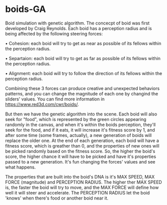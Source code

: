 # boids-GA
Boid simulation with genetic algorithm. The concecpt of boid was first developed by Craig Reynolds.
Each boid has a perception radius and is being affected by the following steering forces:


• Cohesion: each boid will try to get as near as possible of its fellows within the perception radius.

• Separtaion: each boid will try to get as far as possible of its fellows within the perception radius.

• Alignment: each boid will try to follow the direction of its fellows within the perception radius.


Combining these 3 forces can produce creative and unexpected behaviors patterns, and you can change the magnitude of each one by changind the sliders' values.
You can find more information in https://www.red3d.com/cwr/boids/.

But then we have the genetic algorithm into the scene.
Each boid will also seek for "food", which is represented by the green circles appearing randomly in the canvas, and when it's within the boids perception, they'll seek for the food, and if it eats, it will increase it's fitness score by 1, and after some time (some frames, actually), a new generation of boids will replace the older one.
At the end of each generation, each boid will have a fitness score, which is greather than 0, and the properties of new ones will be picked randomly based on the fitness score. So, the higher the boid's score, the higher chance it will have to be picked and have it's properties passed to a new generation.
It's fun changing the forces' values and see what happens.

The properties that are built into the boid's DNA is it's MAX SPEED, MAX FORCE (magnitude) and PERCEPTION RADIUS.
The higher ther MAX SPEED is, the faster the boid will try to move, and the MAX FORCE will define how well it will steer and accelerate.
The PERCEPTION RADIUS let the boid 'knows' when there's food or another boid near it.
